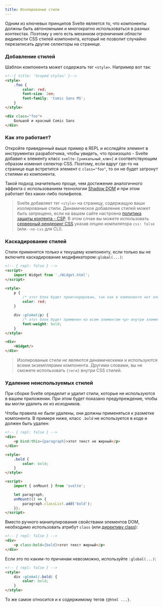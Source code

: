 ```yaml
---
title: Изолированые стили
---
```


Одним из ключевых принципов Svelte является то, что компоненты должны быть автономными и многократно использоваться в разных контекстах. Поэтому у него есть механизм *ограничения области видимости* CSS стилей компонента, который не позволит случайно перезаписать другие селекторы на странице.


### Добавление стилей

Шаблон компонента может содержать тег `<style>`. Например вот так:

```html
<!--{ title: 'Scoped styles' }-->
<style>
	.foo {
		color: red;
		font-size: 2em;
		font-family: 'Comic Sans MS';
	}
</style>

<div class="foo">
	Большой и красный Comic Sans
</div>
```


### Как это работает?

Откройте приведенный выше пример в REPL и исследйте элемент в инструментах разработчика, чтобы увидеть, что произошло - Svelte добавил к элементу класс `svelte-[уникальный_ключ]` и соответствующим образом изменил селектор CSS. Поэтому, если вдруг где-то на странице еще встретится элемент с `class="foo"`, то он не будет затронут стилями из компонента.

Такой подход значительно проще, чем достижение аналогичного эффекта с использованием технологии [Shadow DOM](http://caniuse.com/#search=shadow%20dom) и при этом работает без каких-либо полифилов.

> Svelte добавляет тег `<style>` на страницу, содержащую ваши изолированые стили. Динамическое добавление стилей может быть запрещено, если на вашем сайте настроена [политика защиты контента - CSP](https://developer.mozilla.org/en-US/docs/Web/HTTP/CSP). В этом слчае вы можете использовать [серверный рендеринг CSS](guide#rendering-css) указав опцию компилятора `css: false` (или`--no-css` для CLI).


### Каскадирование стилей 

Стили применятся *только* к текущему компоненту, если только вы не включите каскадирование модификатором`:global(...)`:

<!-- TODO `cascade: false` in the REPL -->

```html
<!-- { repl: false } -->
<script>
	import Widget from './Widget.html';
</script>

<style>
	p {
		/* этот блок будет проигнорирован, так как в компоненте нет элемента <p>*/
		color: red;
	}

	div :global(p) {
		/* этот блок будет применен ко всем элементам <p> внутри элемента <div>, в том числе и внутри компонента <Widget> */
		font-weight: bold;
	}
</style>

<div>
	<Widget/>
</div>
```

> Изолированые стили *не являются* динамическими и используются всеми экземплярами компонента. Другими словами, вы не сможете использовать  `{теги}` внутри CSS стилей.
> 

### Удаление неиспользуемых стилей

При сборке Svelte определит и удалит стили, которые не используются в вашем приложении. При этом будет показано предупреждение, чтобы вы могли удалить их из исходников.

Чтобы правила *не были* удалены, они должны применяться к разметке компонента. В примере ниже, класс `.bold` не используется в коде и должен быть удален:

```html
<!-- { repl: false } -->
<div>
	<p bind:this={paragraph}>этот текст не жирный</p>
</div>

<style>
	.bold {
		color: bold;
	}
</style>

<script>
	import { onMount } from 'svelte';

	let paragraph;
	onMount(() => {
		paragraph.classList.add('bold');
	});
</script>
```

Вместо ручного манипулирования свойствами элементов DOM, необходимо использовать  атрибут `class`  (или [директиву class](https://svelte.technology/guide#classes)):


```html
<!-- { repl: false } -->
<div>
	<p class:bold={bold}>этот текст жирный</p>
</div>
```

Если это по каким-то причинам невозможно, используйте `:global(...)`:

```html
<!-- { repl: false } -->
<style>
	div :global(.bold) {
		color: bold;
	}
</style>
```

То же самое относится и к содержимому тегов `{@html ...}`.